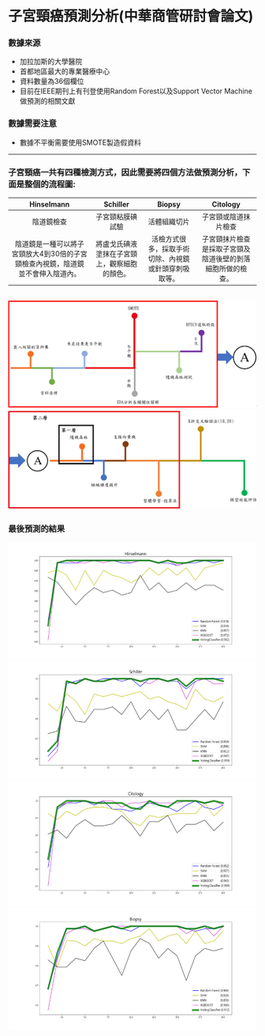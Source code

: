 # 子宮頸癌預測分析(中華商管研討會論文)
### 數據來源
- 加拉加斯的大學醫院
- 首都地區最大的專業醫療中心
- 資料數量為36個欄位
- 目前在IEEE期刊上有刊登使用Random Forest以及Support Vector Machine做預測的相關文獻

### 數據需要注意
- 數據不平衡需要使用SMOTE製造假資料
-------

### 子宮頸癌一共有四種檢測方式，因此需要將四個方法做預測分析，下面是整個的流程圖:
|Hinselmann| Schiller |  Biopsy  | Citology   |
| :------------: | :------------: | :------------: | :------------: |
| 陰道鏡檢查  |   子宮頸粘膜碘試驗| 活體組織切片  | 子宮頸或陰道抹片檢查 |
| 陰道鏡是一種可以將子宮頸放大4到30倍的子宮頸檢查內視鏡，陰道鏡並不會伸入陰道內。| 將盧戈氏碘液塗抹在子宮頸上，觀察細胞的顏色。  |  活檢方式很多，採取手術切除、內視鏡或針頭穿刺吸取等。|  子宮頸抹片檢查是採取子宮頸及陰道後壁的剝落細胞所做的檢查。 |

![image](https://github.com/bruce601080102/Cervical_Cancer_Prediction/blob/master/%E5%9C%96%E7%89%87/%E6%B5%81%E7%A8%8B%E5%9C%96.png)
![image](https://github.com/bruce601080102/Cervical_Cancer_Prediction/blob/master/%E5%9C%96%E7%89%87/%E6%B5%81%E7%A8%8B%E5%9C%962.png)
-------
### 最後預測的結果
![image](https://github.com/bruce601080102/Cervical_Cancer_Prediction/blob/master/%E5%9C%96%E7%89%87/%E5%9C%96%E7%89%871.png)
![image](https://github.com/bruce601080102/Cervical_Cancer_Prediction/blob/master/%E5%9C%96%E7%89%87/%E5%9C%96%E7%89%872.png)
![image](https://github.com/bruce601080102/Cervical_Cancer_Prediction/blob/master/%E5%9C%96%E7%89%87/%E5%9C%96%E7%89%873.png)
![image](https://github.com/bruce601080102/Cervical_Cancer_Prediction/blob/master/%E5%9C%96%E7%89%87/%E5%9C%96%E7%89%874.png)
